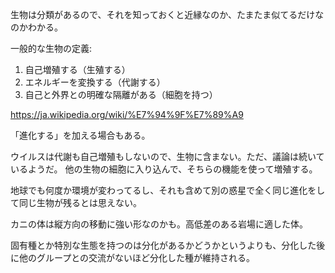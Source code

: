 生物は分類があるので、それを知っておくと近縁なのか、たまたま似てるだけなのかわかる。

一般的な生物の定義:

1. 自己増殖する（生殖する）
2. エネルギーを変換する（代謝する）
3. 自己と外界との明確な隔離がある（細胞を持つ）

https://ja.wikipedia.org/wiki/%E7%94%9F%E7%89%A9

「進化する」を加える場合もある。

ウイルスは代謝も自己増殖もしないので、生物に含まない。ただ、議論は続いているようだ。
他の生物の細胞に入り込んで、そちらの機能を使って増殖する。

地球でも何度か環境が変わってるし、それも含めて別の惑星で全く同じ進化をして同じ生物が残るとは思えない。

カニの体は縦方向の移動に強い形なのかも。高低差のある岩場に適した体。

固有種とか特別な生態を持つのは分化があるかどうかというよりも、分化した後に他のグループとの交流がないほど分化した種が維持される。
